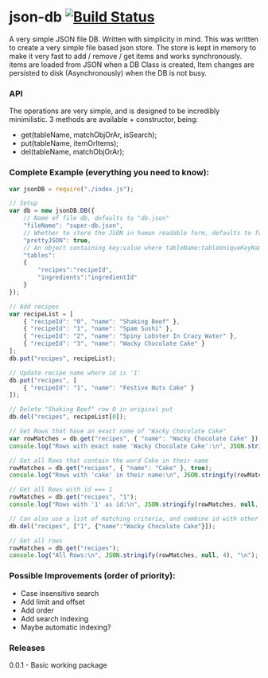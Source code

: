 json-db [![Build Status](https://travis-ci.org/Jezternz/json-db.svg?branch=master)](https://travis-ci.org/Jezternz/json-db)
=======

A very simple JSON file DB. Written with simplicity in mind. This was written to create a very simple file based json store. The store is kept in memory to make it very fast to add / remove / get items and works synchronously. items are loaded from JSON when a DB Class is created, Item changes are persisted to disk (Asynchronously) when the DB is not busy.

### API

The operations are very simple, and is designed to be incredibly minimilistic.
3 methods are available + constructor, being:
* get(tableName, matchObjOrAr, isSearch);
* put(tableName, itemOrItems);
* del(tableName, matchObjOrAr);

### Complete Example (everything you need to know):
```javascript
var jsonDB = require("./index.js");

// Setup
var db = new jsonDB.DB({
    // Name of file db, defaults to "db.json"
    "fileName": "super-db.json",  
    // Whether to store the JSON in human readable form, defaults to false
    "prettyJSON": true,  
    // An object containing key:value where tableName:tableUniqueKeyName
    "tables": 
    {
        "recipes":"recipeId",
        "ingredients":"ingredientId"
    }  
});

// Add recipes
var recipeList = [
    { "recipeId": "0", "name": "Shaking Beef" },
    { "recipeId": "1", "name": "Spam Sushi" },
    { "recipeId": "2", "name": "Spiny Lobster In Crazy Water" },
    { "recipeId": "3", "name": "Wacky Chocolate Cake" }
];
db.put("recipes", recipeList);

// Update recipe name where id is '1'
db.put("recipes", [
    { "recipeId": "1", "name": "Festive Nuts Cake" }
]);

// Delete "Shaking Beef" row 0 in original put
db.del("recipes", recipeList[0]);

// Get Rows that have an exact name of "Wacky Chocolate Cake"
var rowMatches = db.get("recipes", { "name": "Wacky Chocolate Cake" });
console.log("Rows with exact name 'Wacky Chocolate Cake':\n", JSON.stringify(rowMatches, null, 4), "\n");

// Get all Rows that contain the word Cake in their name
rowMatches = db.get("recipes", { "name": "Cake" }, true);
console.log("Rows with 'cake' in their name:\n", JSON.stringify(rowMatches, null, 4), "\n");

// Get all Rows with id === 1
rowMatches = db.get("recipes", "1");
console.log("Rows with '1' as id:\n", JSON.stringify(rowMatches, null, 4), "\n");

// Can also use a list of matching criteria, and combine id with other custom property names
db.del("recipes", ["1", {"name":"Wacky Chocolate Cake"}]);

// Get all rows
rowMatches = db.get("recipes");
console.log("All Rows:\n", JSON.stringify(rowMatches, null, 4), "\n");
```

### Possible Improvements (order of priority):
* Case insensitive search
* Add limit and offset
* Add order
* Add search indexing
* Maybe automatic indexing?

### Releases
0.0.1 - Basic working package
